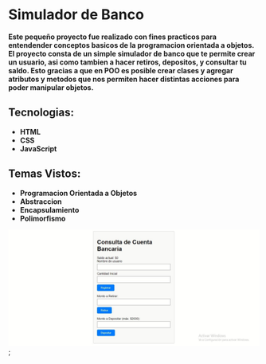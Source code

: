 # Simulador de Banco

**Este pequeño proyecto fue realizado con fines practicos para entendender conceptos basicos de la programacion orientada a objetos.**
**El proyecto consta de un simple simulador de banco que te permite crear un usuario, asi como tambien a hacer retiros, depositos, y consultar tu saldo. Esto gracias  a que en POO es posible crear clases y agregar atributos y metodos que nos permiten hacer distintas acciones para poder manipular objetos.**

## Tecnologias:
- **HTML**
- **CSS**
- **JavaScript**

## Temas Vistos:
- **Programacion Orientada a Objetos**
- **Abstraccion**
- **Encapsulamiento**
- **Polimorfismo**

![](./images/simuladorBanco.jpg);
